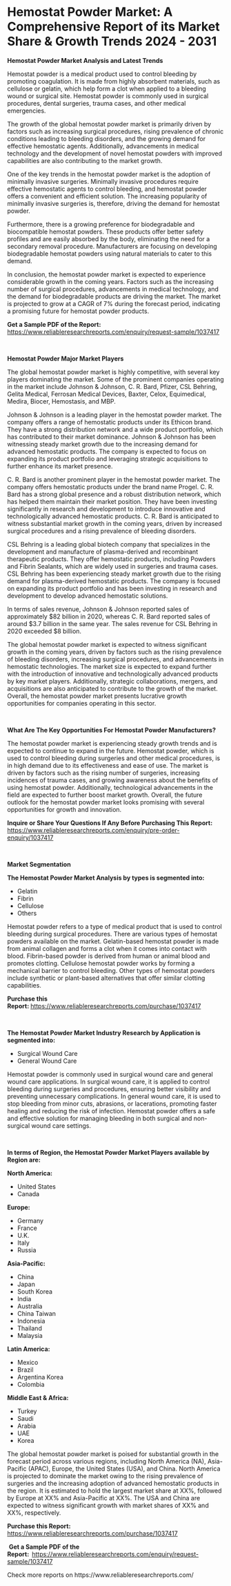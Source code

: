 <p><h1>Hemostat Powder Market: A Comprehensive Report of its Market Share & Growth Trends 2024 - 2031</h1></p><p><strong>Hemostat Powder Market Analysis and Latest Trends</strong></p>
<p><p>Hemostat powder is a medical product used to control bleeding by promoting coagulation. It is made from highly absorbent materials, such as cellulose or gelatin, which help form a clot when applied to a bleeding wound or surgical site. Hemostat powder is commonly used in surgical procedures, dental surgeries, trauma cases, and other medical emergencies.</p><p>The growth of the global hemostat powder market is primarily driven by factors such as increasing surgical procedures, rising prevalence of chronic conditions leading to bleeding disorders, and the growing demand for effective hemostatic agents. Additionally, advancements in medical technology and the development of novel hemostat powders with improved capabilities are also contributing to the market growth.</p><p>One of the key trends in the hemostat powder market is the adoption of minimally invasive surgeries. Minimally invasive procedures require effective hemostatic agents to control bleeding, and hemostat powder offers a convenient and efficient solution. The increasing popularity of minimally invasive surgeries is, therefore, driving the demand for hemostat powder.</p><p>Furthermore, there is a growing preference for biodegradable and biocompatible hemostat powders. These products offer better safety profiles and are easily absorbed by the body, eliminating the need for a secondary removal procedure. Manufacturers are focusing on developing biodegradable hemostat powders using natural materials to cater to this demand.</p><p>In conclusion, the hemostat powder market is expected to experience considerable growth in the coming years. Factors such as the increasing number of surgical procedures, advancements in medical technology, and the demand for biodegradable products are driving the market. The market is projected to grow at a CAGR of 7% during the forecast period, indicating a promising future for hemostat powder products.</p></p>
<p><strong>Get a Sample PDF of the Report:&nbsp;</strong> <a href="https://www.reliableresearchreports.com/enquiry/request-sample/1037417">https://www.reliableresearchreports.com/enquiry/request-sample/1037417</a></p>
<p>&nbsp;</p>
<p><strong>Hemostat Powder Major Market Players</strong></p>
<p><p>The global hemostat powder market is highly competitive, with several key players dominating the market. Some of the prominent companies operating in the market include Johnson & Johnson, C. R. Bard, Pfizer, CSL Behring, Gelita Medical, Ferrosan Medical Devices, Baxter, Celox, Equimedical, Medira, Biocer, Hemostasis, and MBP.</p><p>Johnson & Johnson is a leading player in the hemostat powder market. The company offers a range of hemostatic products under its Ethicon brand. They have a strong distribution network and a wide product portfolio, which has contributed to their market dominance. Johnson & Johnson has been witnessing steady market growth due to the increasing demand for advanced hemostatic products. The company is expected to focus on expanding its product portfolio and leveraging strategic acquisitions to further enhance its market presence.</p><p>C. R. Bard is another prominent player in the hemostat powder market. The company offers hemostatic products under the brand name Progel. C. R. Bard has a strong global presence and a robust distribution network, which has helped them maintain their market position. They have been investing significantly in research and development to introduce innovative and technologically advanced hemostatic products. C. R. Bard is anticipated to witness substantial market growth in the coming years, driven by increased surgical procedures and a rising prevalence of bleeding disorders.</p><p>CSL Behring is a leading global biotech company that specializes in the development and manufacture of plasma-derived and recombinant therapeutic products. They offer hemostatic products, including Powders and Fibrin Sealants, which are widely used in surgeries and trauma cases. CSL Behring has been experiencing steady market growth due to the rising demand for plasma-derived hemostatic products. The company is focused on expanding its product portfolio and has been investing in research and development to develop advanced hemostatic solutions.</p><p>In terms of sales revenue, Johnson & Johnson reported sales of approximately $82 billion in 2020, whereas C. R. Bard reported sales of around $3.7 billion in the same year. The sales revenue for CSL Behring in 2020 exceeded $8 billion.</p><p>The global hemostat powder market is expected to witness significant growth in the coming years, driven by factors such as the rising prevalence of bleeding disorders, increasing surgical procedures, and advancements in hemostatic technologies. The market size is expected to expand further with the introduction of innovative and technologically advanced products by key market players. Additionally, strategic collaborations, mergers, and acquisitions are also anticipated to contribute to the growth of the market. Overall, the hemostat powder market presents lucrative growth opportunities for companies operating in this sector.</p></p>
<p>&nbsp;</p>
<p><strong>What Are The Key Opportunities For Hemostat Powder Manufacturers?</strong></p>
<p><p>The hemostat powder market is experiencing steady growth trends and is expected to continue to expand in the future. Hemostat powder, which is used to control bleeding during surgeries and other medical procedures, is in high demand due to its effectiveness and ease of use. The market is driven by factors such as the rising number of surgeries, increasing incidences of trauma cases, and growing awareness about the benefits of using hemostat powder. Additionally, technological advancements in the field are expected to further boost market growth. Overall, the future outlook for the hemostat powder market looks promising with several opportunities for growth and innovation.</p></p>
<p><strong>Inquire or Share Your Questions If Any Before Purchasing This Report:</strong> <a href="https://www.reliableresearchreports.com/enquiry/pre-order-enquiry/1037417">https://www.reliableresearchreports.com/enquiry/pre-order-enquiry/1037417</a></p>
<p>&nbsp;</p>
<p><strong>Market Segmentation</strong></p>
<p><strong>The Hemostat Powder Market Analysis by types is segmented into:</strong></p>
<p><ul><li>Gelatin</li><li>Fibrin</li><li>Cellulose</li><li>Others</li></ul></p>
<p><p>Hemostat powder refers to a type of medical product that is used to control bleeding during surgical procedures. There are various types of hemostat powders available on the market. Gelatin-based hemostat powder is made from animal collagen and forms a clot when it comes into contact with blood. Fibrin-based powder is derived from human or animal blood and promotes clotting. Cellulose hemostat powder works by forming a mechanical barrier to control bleeding. Other types of hemostat powders include synthetic or plant-based alternatives that offer similar clotting capabilities.</p></p>
<p><strong>Purchase this Report:&nbsp;</strong><a href="https://www.reliableresearchreports.com/purchase/1037417">https://www.reliableresearchreports.com/purchase/1037417</a></p>
<p>&nbsp;</p>
<p><strong>The Hemostat Powder Market Industry Research by Application is segmented into:</strong></p>
<p><ul><li>Surgical Wound Care</li><li>General Wound Care</li></ul></p>
<p><p>Hemostat powder is commonly used in surgical wound care and general wound care applications. In surgical wound care, it is applied to control bleeding during surgeries and procedures, ensuring better visibility and preventing unnecessary complications. In general wound care, it is used to stop bleeding from minor cuts, abrasions, or lacerations, promoting faster healing and reducing the risk of infection. Hemostat powder offers a safe and effective solution for managing bleeding in both surgical and non-surgical wound care settings.</p></p>
<p>&nbsp;</p>
<p><strong>In terms of Region, the Hemostat Powder Market Players available by Region are:</strong></p>
<p>
    <p> <strong> North America: </strong>
        <ul>
            <li>United States</li>
            <li>Canada</li>
        </ul>
        </p> 
    <p> <strong> Europe: </strong>
        <ul>
            <li>Germany</li>
            <li>France</li>
            <li>U.K.</li>
            <li>Italy</li>
            <li>Russia</li>
        </ul>
        </p> 
    <p> <strong> Asia-Pacific: </strong>
        <ul>
            <li>China</li>
            <li>Japan</li>
            <li>South Korea</li>
            <li>India</li>
            <li>Australia</li>
            <li>China Taiwan</li>
            <li>Indonesia</li>
            <li>Thailand</li>
            <li>Malaysia</li>
        </ul>
        </p> 
    <p> <strong> Latin America: </strong>
        <ul>
            <li>Mexico</li>
            <li>Brazil</li>
            <li>Argentina Korea</li>
            <li>Colombia</li>
        </ul>
        </p> 
    <p> <strong> Middle East & Africa: </strong>
        <ul>
            <li>Turkey</li>
            <li>Saudi</li>
            <li>Arabia</li>
            <li>UAE</li>
            <li>Korea</li>
        </ul>
    </p>
    </p>
<p><p>The global hemostat powder market is poised for substantial growth in the forecast period across various regions, including North America (NA), Asia-Pacific (APAC), Europe, the United States (USA), and China. North America is projected to dominate the market owing to the rising prevalence of surgeries and the increasing adoption of advanced hemostatic products in the region. It is estimated to hold the largest market share at XX%, followed by Europe at XX% and Asia-Pacific at XX%. The USA and China are expected to witness significant growth with market shares of XX% and XX%, respectively.</p></p>
<p><strong>Purchase this Report: </strong><a href="https://www.reliableresearchreports.com/purchase/1037417">https://www.reliableresearchreports.com/purchase/1037417</a></p>
<p>&nbsp;<strong>Get a Sample PDF of the Report:&nbsp;&nbsp;</strong><a href="https://www.reliableresearchreports.com/enquiry/request-sample/1037417">https://www.reliableresearchreports.com/enquiry/request-sample/1037417</a></p>
<p><strong></strong></p>
<p>Check more reports on https://www.reliableresearchreports.com/</p>